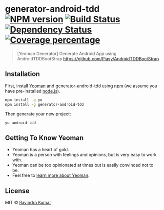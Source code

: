 # generator-android-tdd [![NPM version][npm-image]][npm-url] [![Build Status][travis-image]][travis-url] [![Dependency Status][daviddm-image]][daviddm-url] [![Coverage percentage][coveralls-image]][coveralls-url]
> [Yeoman Generator] Generate Android App using AndroidTDDBootStrap https://github.com/Piasy/AndroidTDDBootStrap

## Installation

First, install [Yeoman](http://yeoman.io) and generator-android-tdd using [npm](https://www.npmjs.com/) (we assume you have pre-installed [node.js](https://nodejs.org/)).

```bash
npm install -g yo
npm install -g generator-android-tdd
```

Then generate your new project:

```bash
yo android-tdd
```

## Getting To Know Yeoman

 * Yeoman has a heart of gold.
 * Yeoman is a person with feelings and opinions, but is very easy to work with.
 * Yeoman can be too opinionated at times but is easily convinced not to be.
 * Feel free to [learn more about Yeoman](http://yeoman.io/).

## License

MIT © [Ravindra Kumar](https://github.com/ravidsrk)


[npm-image]: https://badge.fury.io/js/generator-android-tdd.svg
[npm-url]: https://npmjs.org/package/generator-android-tdd
[travis-image]: https://travis-ci.org/ravidsrk/generator-android-tdd.svg?branch=master
[travis-url]: https://travis-ci.org/ravidsrk/generator-android-tdd
[daviddm-image]: https://david-dm.org/ravidsrk/generator-android-tdd.svg?theme=shields.io
[daviddm-url]: https://david-dm.org/ravidsrk/generator-android-tdd
[coveralls-image]: https://coveralls.io/repos/ravidsrk/generator-android-tdd/badge.svg
[coveralls-url]: https://coveralls.io/r/ravidsrk/generator-android-tdd
